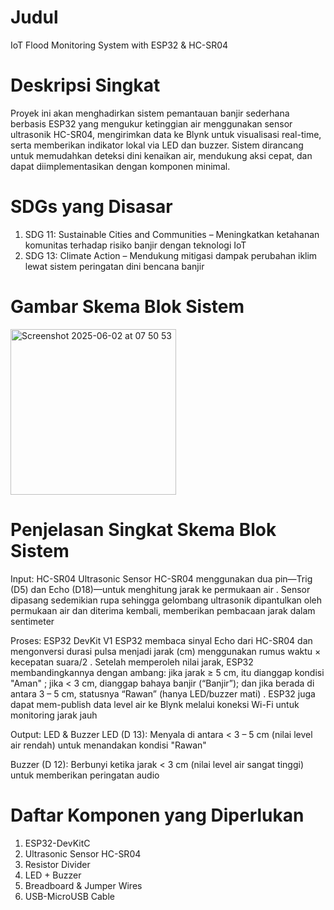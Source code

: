 # Judul
IoT Flood Monitoring System with ESP32 & HC-SR04
 # Deskripsi Singkat
 Proyek ini akan menghadirkan sistem pemantauan banjir sederhana berbasis ESP32 yang mengukur ketinggian air menggunakan sensor ultrasonik HC-SR04, mengirimkan data ke Blynk untuk visualisasi real-time, serta memberikan indikator lokal via LED dan buzzer. Sistem dirancang untuk memudahkan deteksi dini kenaikan air, mendukung aksi cepat, dan dapat diimplementasikan dengan komponen minimal.

 # SDGs yang Disasar
 1. SDG 11: Sustainable Cities and Communities – Meningkatkan ketahanan komunitas terhadap risiko banjir dengan teknologi IoT
 2. SDG 13: Climate Action – Mendukung mitigasi dampak perubahan iklim lewat sistem peringatan dini bencana banjir

# Gambar Skema Blok Sistem
<img width="265" alt="Screenshot 2025-06-02 at 07 50 53" src="https://github.com/user-attachments/assets/d2b33cee-4ea8-494f-8657-3f86edcb5d2a" />

 # Penjelasan Singkat Skema Blok Sistem
 
Input: HC-SR04 Ultrasonic Sensor
HC-SR04 menggunakan dua pin—Trig (D5) dan Echo (D18)—untuk menghitung jarak ke permukaan air 
. Sensor dipasang sedemikian rupa sehingga gelombang ultrasonik dipantulkan oleh permukaan air dan diterima kembali, memberikan pembacaan jarak dalam sentimeter 

Proses: ESP32 DevKit V1
ESP32 membaca sinyal Echo dari HC-SR04 dan mengonversi durasi pulsa menjadi jarak (cm) menggunakan rumus waktu × kecepatan suara/2 
. Setelah memperoleh nilai jarak, ESP32 membandingkannya dengan ambang: jika jarak ≥ 5 cm, itu dianggap kondisi "Aman" ; jika < 3 cm, dianggap bahaya banjir (“Banjir”); dan jika berada di antara 3 – 5 cm, statusnya “Rawan” (hanya LED/buzzer mati) 
. ESP32 juga dapat mem-publish data level air ke Blynk melalui koneksi Wi-Fi untuk monitoring jarak jauh 

Output: LED & Buzzer
LED (D 13): Menyala  di antara < 3 – 5 cm (nilai level air rendah) untuk menandakan kondisi "Rawan" 

Buzzer (D 12): Berbunyi ketika jarak < 3 cm (nilai level air sangat tinggi) untuk memberikan peringatan audio


# Daftar Komponen yang Diperlukan
1. ESP32-DevKitC
2. Ultrasonic Sensor HC-SR04
3. Resistor Divider
4. LED + Buzzer
5. Breadboard & Jumper Wires
6. USB-MicroUSB Cable
